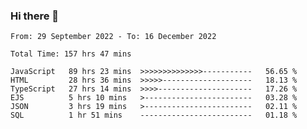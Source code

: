 ### Hi there 👋

<!--START_SECTION:waka-->

```text
From: 29 September 2022 - To: 16 December 2022

Total Time: 157 hrs 47 mins

JavaScript   89 hrs 23 mins  >>>>>>>>>>>>>>-----------   56.65 %
HTML         28 hrs 36 mins  >>>>>--------------------   18.13 %
TypeScript   27 hrs 14 mins  >>>>---------------------   17.26 %
EJS          5 hrs 10 mins   >------------------------   03.28 %
JSON         3 hrs 19 mins   >------------------------   02.11 %
SQL          1 hr 51 mins    -------------------------   01.18 %
```

<!--END_SECTION:waka-->

<!--
**tranhieu1906/tranhieu1906** is a ✨ _special_ ✨ repository because its `README.md` (this file) appears on your GitHub profile.

Here are some ideas to get you started:

- 🔭 I’m currently working on ...
- 🌱 I’m currently learning ...
- 👯 I’m looking to collaborate on ...
- 🤔 I’m looking for help with ...
- 💬 Ask me about ...
- 📫 How to reach me: ...
- 😄 Pronouns: ...
- ⚡ Fun fact: ...
-->
